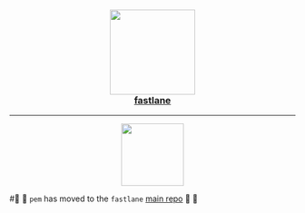
<h3 align="center">
  <a href="https://github.com/fastlane/fastlane">
    <img src="https://raw.githubusercontent.com/fastlane/fastlane/master/fastlane/assets/fastlane.png" width="150" />
    <br />
    fastlane
  </a>
</h3>

------

<p align="center">
  <img src="https://raw.githubusercontent.com/fastlane/fastlane/master/pem/assets/pem.png" height="110">
</p>

#💎 🚀 `pem` has moved to the `fastlane` [main repo](https://github.com/fastlane/fastlane/tree/master/pem) 🚀 💎
